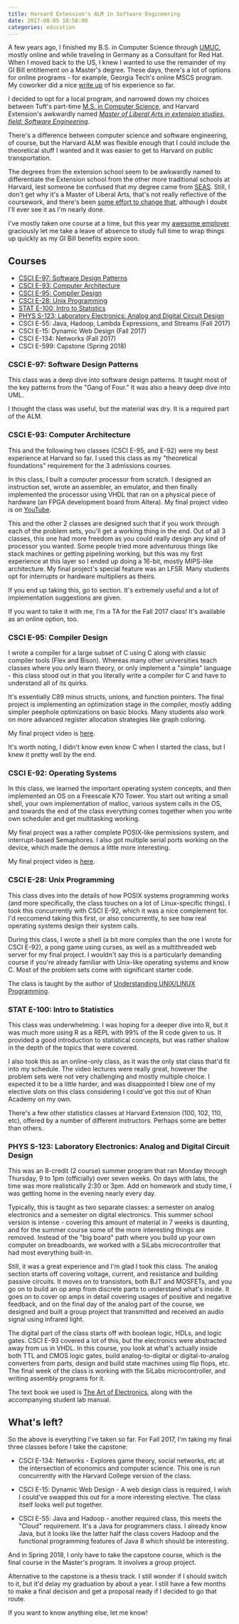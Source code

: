 ```yaml
---
title: Harvard Extension's ALM in Software Engineering
date: 2017-08-05 10:56:00
categories: education
---
```


A few years ago, I finished my B.S. in Computer Science through
[UMUC](http://umuc.edu/), mostly online and while traveling in Germany as a
Consultant for Red Hat. When I moved back to the US, I knew I wanted to use the
remainder of my GI Bill entitlement on a Master's degree.  These days, there's
a lot of options for online programs - for example, Georgia Tech's online MSCS
program.  My coworker did a nice [write
up](http://blog.daniellobato.me/omscs-year-1-review/) of his experience so far.

I decided to opt for a local program, and narrowed down my choices between
Tuft's part-time [M.S. in Computer Science](http://www.cs.tufts.edu/Master-of-Science-in-Computer-Science-Degree/part-time-masters-degree-program-in-computer-science.html),
and Harvard Extension's awkwardly named [_Master of Liberal Arts in extension studies, field: Software Engineering_](https://www.extension.harvard.edu/academics/graduate-degrees/software-engineering-degree).

There's a difference between computer science and software engineering, of course, but the Harvard ALM was flexible enough that I could include the theoretical stuff I wanted and it was easier to get to Harvard on public transportation.

The degrees from the extension school seem to be awkwardly named to differentiate the Extension school from the other more traditional schools at
Harvard, lest someone be confused that my degree came from [SEAS](https://www.seas.harvard.edu/).  Still, I don't get why it's a Master of
Liberal Arts, that's not really reflective of the coursework, and there's been [some effort to change that](http://www.thecrimson.com/article/2016/4/25/extension-school-rally-degrees/), although I doubt I'll ever see it as I'm nearly done.

I've mostly taken one course at a time, but this year my [awesome employer](http://www.redhat.com/) graciously let me take a leave of absence to study full time to wrap things up quickly as my GI Bill benefits expire soon.

## Courses

  - [CSCI E-97: Software Design Patterns](#csci-e-97-software-design-patterns)
  - [CSCI E-93: Computer Architecture](#csci-e-93-computer-architecture)
  - [CSCI E-95: Compiler Design](#csci-e-95-compiler-design)
  - [CSCI E-28: Unix Programming](#csci-e-28-unix-programming)
  - [STAT E-100: Intro to Statistics](#stat-e-100-intro-to-statistics)
  - [PHYS S-123: Laboratory Electronics: Analog and Digital Circuit Design](#phys-s-123-laboratory-electronics-analog-and-digital-circuit-design)
  - CSCI E-55: Java, Hadoop, Lambda Expressions, and Streams (Fall 2017)
  - CSCI E-15: Dynamic Web Design (Fall 2017)
  - CSCI E-134: Networks (Fall 2017)
  - CSCI E-599: Capstone (Spring 2018)

### CSCI E-97: Software Design Patterns

This class was a deep dive into software design patterns.  It taught most of
the key patterns from the "Gang of Four." It was also a heavy deep dive into
UML.

I thought the class was useful, but the material was dry.  It is a required
part of the ALM.

### CSCI E-93: Computer Architecture

This and the following two classes (CSCI E-95, and E-92) were my best
experience at Harvard so far. I used this class as my "theoretical foundations"
requirement for the 3 admissions courses.

In this class, I built a computer processor from scratch.  I designed an
instruction set, wrote an assembler, an emulator, and then finally
implemented the processor using VHDL that ran on a physical piece of hardware
(an FPGA development board from Altera).  My final project video is on
[YouTube](https://www.youtube.com/watch?v=tsCXAeIYa7I).

This and the other 2 classes are designed such that if you work through each of
the problem sets, you'll get a working thing in the end.  Out of all 3 classes,
this one had more freedom as you could really design any kind of processor you
wanted.  Some people tried more adventurous things like stack machines or
getting pipelining working, but this was my first experience at this layer so I
ended up doing a 16-bit, mostly MIPS-like architecture.  My final project's
special feature was an LFSR.  Many students opt for interrupts or hardware
multipliers as theirs.

If you end up taking this, go to section.  It's extremely useful and a lot of
implementation suggestions are given.

If you want to take it with me, I'm a TA for the Fall 2017 class! It's available
as an online option, too.

### CSCI E-95: Compiler Design

I wrote a compiler for a large subset of C using C along with classic compiler
tools (Flex and Bison).  Whereas many other universities teach classes where
you only learn theory, or only implement a "simple" language - this class stood
out in that you literally write a compiler for C and have to understand all of
its quirks.

It's essentially C89 minus structs, unions, and function pointers.  The final
project is implementing an optimization stage in the compiler, mostly adding
simpler peephole optimizations on basic blocks. Many students also work on
more advanced register allocation strategies like graph coloring.

My final project video is [here](https://www.youtube.com/watch?v=H2SbDrAi0NI).

It's worth noting, I didn't know even know C when I started the class, but I
knew it pretty well by the end.

### CSCI E-92: Operating Systems

In this class, we learned the important operating system concepts, and then
implemented an OS on a Freescale K70 Tower.  You start out writing a small
shell, your own implementation of malloc, various system calls in the OS, and
towards the end of the class everything comes together when you write own
scheduler and get multitasking working.

My final project was a rather complete POSIX-like permissions system, and
interrupt-based Semaphores.  I also got multiple serial ports working on the
device, which made the demos a little more interesting.

My final project video is [here](https://www.youtube.com/watch?v=gO7zeiHN-RQ).

### CSCI E-28: Unix Programming

This class dives into the details of how POSIX systems programming works (and
more specifically, the class touches on a lot of Linux-specific things).  I
took this concurrently with CSCI E-92, which it was a nice complement for.  I'd
reccomend taking this first, or also concurrently, to see how real operating
systems design their system calls.

During this class, I wrote a shell (a bit more complex than the one I wrote for
CSCI E-92), a pong game using curses, as well as a multithreaded web server for
my final project.  I wouldn't say this is a particularly demanding course if
you're already familiar with Unix-like operating systems and know C.  Most of
the problem sets come with significant starter code.

The class is taught by the author of [Understanding UNIX/LINUX Programming](https://www.amazon.com/Understanding-UNIX-LINUX-Programming-Practice/dp/0130083968/).

### STAT E-100: Intro to Statistics

This class was underwhelming.  I was hoping for a deeper dive into R, but it
was much more using R as a REPL with 99% of the R code given to us.  It
provided a good introduction to statistical concepts, but was rather shallow in
the depth of the topics that were covered.

I also took this as an online-only class, as it was the only stat class that'd
fit into my schedule.  The video lectures were really great, however the
problem sets were not very challenging and mostly multiple choice.  I expected
it to be a little harder, and was disappointed I blew one of my elective slots
on this class considering I could've got this out of Khan Academy on my own.

There's a few other statistics classes at Harvard Extension (100, 102, 110,
etc), offered by a number of different instructors.  Perhaps some are better
than others.

### PHYS S-123: Laboratory Electronics: Analog and Digital Circuit Design

This was an 8-credit (2 course) summer program that ran Monday through Thursday,
9 to 1pm (officially) over seven weeks. On days with labs, the time was more
realistically 2:30 or 3pm. Add on homework and study time, I was getting home
in the evening nearly every day.

Typically, this is taught as two separate classes: a semester on analog
electronics and a semester on digital electronics.  This summer school version
is intense - covering this amount of material in 7 weeks is daunting, and for
the summer course some of the more interesting things are removed.  Instead
of the "big board" path where you build up your own computer on breadboards,
we worked with a SiLabs microcontroller that had most everything built-in.

Still, it was a great experience and I'm glad I took this class. The analog
section starts off covering voltage, current, and resistance and building
passive circuits.  It moves on to transistors, both BJT and MOSFETs, and you
go on to build an op amp from discrete parts to understand what's inside.  It
goes on to cover op amps in detail covering usages of positive and negative
feedback, and on the final day of the analog part of the course, we designed
and built a group project that transmitted and received an audio signal using
infrared light.

The digital part of the class starts off with boolean logic, HDLs, and logic
gates. CSCI E-93 covered a lot of this, but the electronics were abstracted
away from us in VHDL.  In this course, you look at what's actually inside both
TTL and CMOS logic gates, build analog-to-digital or digital-to-analog
converters from parts, design and build state machines using flip flops, etc.
The final week of the class is working with the SiLabs microcontroller, and
writing assembly programs for it.

The text book we used is [The Art of Electronics](https://www.amazon.com/Art-Electronics-Paul-Horowitz/dp/0521809266/ref=sr_1_1), along
with the accompanying student lab manual.

## What's left?

So the above is everything I've taken so far.  For Fall 2017, I'm taking
my final three classes before I take the capstone:

  * CSCI E-134: Networks - Explores game theory, social networks, etc at the intersection of economics and computer science. This one is run concurrently with the Harvard College version of the class.

  * CSCI E-15: Dynamic Web Design - A web design class is required, I wish I could've swapped this out for a more interesting elective.  The class itself looks well put together.

  * CSCI E-55: Java and Hadoop - another required class, this meets the "Cloud" requirement.  It's a Java for programmers class.  I already know Java, but it looks like the latter half the class covers Hadoop and the functional programming features of Java 8 which should be interesting.

And in Spring 2018, I only have to take the capstone course, which is the final
course in the Master's program.  It involves a group project.

Alternative to the capstone is a thesis track.  I still wonder if I should switch to it, but it'd delay my graduation by about a year.  I still have a few months to make a final decision and get a proposal ready if I decided to go that route.

If you want to know anything else, let me know!
